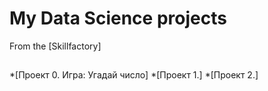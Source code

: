 # My Data Science projects

From the [Skillfactory]

## 

*[Проект 0. Игра: Угадай число]
*[Проект 1.]
*[Проект 2.]
